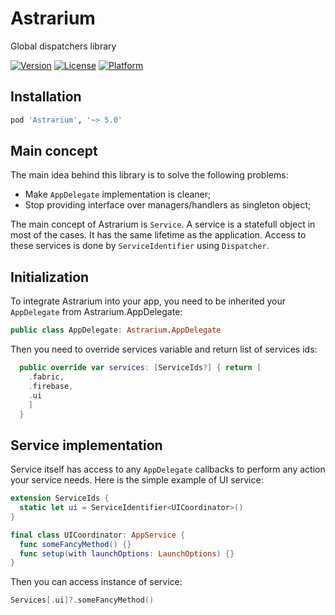 # Astrarium

Global dispatchers library

[![Version](https://img.shields.io/cocoapods/v/Astrarium.svg?style=flat)](https://cocoapods.org/pods/Astrarium)
[![License](https://img.shields.io/cocoapods/l/Astrarium.svg?style=flat)](https://cocoapods.org/pods/Astrarium)
[![Platform](https://img.shields.io/cocoapods/p/Astrarium.svg?style=flat)](https://cocoapods.org/pods/Astrarium)

## Installation

```ruby
pod 'Astrarium', '~> 5.0'
```

## Main concept

The main idea behind this library is to solve the following problems:
- Make `AppDelegate` implementation is cleaner;
- Stop providing interface over managers/handlers as singleton object;

The main concept of Astrarium is `Service`. A service is a statefull object in most of the cases. 
It has the same lifetime as the application.
Access to these services is done by `ServiceIdentifier` using `Dispatcher`.

## Initialization

To integrate Astrarium into your app, you need to be inherited your `AppDelegate` from Astrarium.AppDelegate:

```swift
public class AppDelegate: Astrarium.AppDelegate
```
 
Then you need to override services variable and return list of services ids:

```swift
  public override var services: [ServiceIds?] { return [
    .fabric,
    .firebase,
    .ui
    ]
  }
```

## Service implementation

Service itself has access to any `AppDelegate` callbacks to perform any action your service needs.
Here is the simple example of UI service:

```swift
extension ServiceIds {
  static let ui = ServiceIdentifier<UICoordinator>()
}

final class UICoordinator: AppService {
  func someFancyMethod() {}
  func setup(with launchOptions: LaunchOptions) {}
}
```

Then you can access instance of service:

```swift
Services[.ui]?.someFancyMethod()
```
